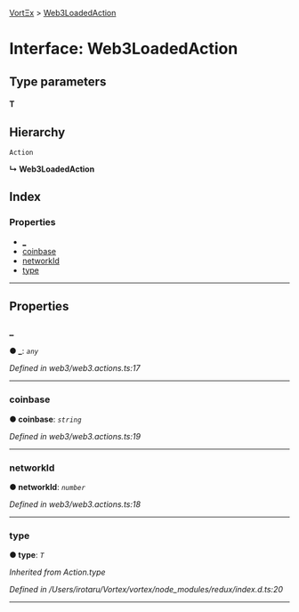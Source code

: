 [VortΞx](../README.md) > [Web3LoadedAction](../interfaces/web3loadedaction.md)

# Interface: Web3LoadedAction

## Type parameters
#### T 
## Hierarchy

 `Action`

**↳ Web3LoadedAction**

## Index

### Properties

* [_](web3loadedaction.md#_)
* [coinbase](web3loadedaction.md#coinbase)
* [networkId](web3loadedaction.md#networkid)
* [type](web3loadedaction.md#type)

---

## Properties

<a id="_"></a>

###  _

**● _**: *`any`*

*Defined in web3/web3.actions.ts:17*

___
<a id="coinbase"></a>

###  coinbase

**● coinbase**: *`string`*

*Defined in web3/web3.actions.ts:19*

___
<a id="networkid"></a>

###  networkId

**● networkId**: *`number`*

*Defined in web3/web3.actions.ts:18*

___
<a id="type"></a>

###  type

**● type**: *`T`*

*Inherited from Action.type*

*Defined in /Users/irotaru/Vortex/vortex/node_modules/redux/index.d.ts:20*

___

